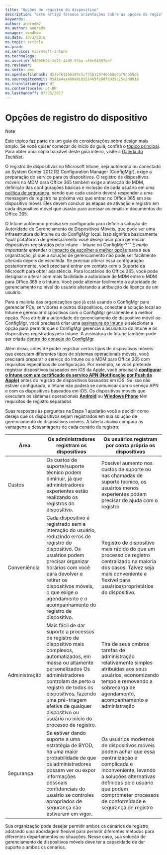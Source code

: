 ```yaml
---
title: "Opções de registro do dispositivo"
description: "Este artigo fornece orientações sobre as opções de registro do dispositivo ao planejar e desenvolver uma solução de Gerenciamento de dispositivo móvel da Microsoft, usando o Enterprise Mobility + Security."
keywords: 
author: andredm7
ms.author: andredm
manager: swadhwa
ms.date: 10/3/2016
ms.topic: article
ms.prod: 
ms.service: microsoft-intune
ms.technology: 
ms.assetid: 54082b94-1d21-44d5-9fba-af6e04397def
ms.reviewer: 
ms.suite: ems
ms.openlocfilehash: d53e761566189c5c775b129746bb8e5bf9cb59d6
ms.sourcegitcommit: 0541e4aa400a818551469fe9df8929c25c2dd918
ms.translationtype: HT
ms.contentlocale: pt-BR
ms.lasthandoff: 07/25/2017
---
```

# <a name="device-enrollment-options"></a>Opções de registro do dispositivo

>[!NOTE]
>Este tópico faz parte de um guia de considerações sobre design mais amplo. Se você quiser começar do início do guia, confira o [tópico principal](mdm-design-considerations-guide.md). Para obter uma cópia baixável deste guia inteiro, visite a [Galeria do TechNet](https://gallery.technet.microsoft.com/Mobile-Device-Management-7d401582).

O registro de dispositivos no Microsoft Intune, seja autônomo ou conectado ao System Center 2012 R2 Configuration Manager (ConfigMgr), exige a preparação do serviço para os dispositivos. O registro de dispositivos móveis no MDM para Office 365 também exige a ativação do MDM, definição das configurações básicas e inclusão de cada usuário em uma [política de segurança](https://technet.microsoft.com/library/ms.o365.cc.newdevicepolicy.aspx), sendo que cada usuário deverá responder a uma mensagem de registro na próxima vez que entrar no Office 365 em seu dispositivo móvel. Eles devem concluir as etapas de ativação e registro em cada dispositivo móvel que usarão para acessar os emails e documentos do Office 365.

O Intune autônomo precisa ser configurado para definir a solução de Autoridade de Gerenciamento de Dispositivos Móveis, que pode ser uma infraestrutura do Intune ou do ConfigMgr local. Isso significa basicamente “qual plataforma de gerenciamento você deseja usar para gerenciar dispositivos registrados pelo Intune – Intune *ou* ConfigMgr?”” É *muito importante* entender o [impacto de escolher a melhor opção](/Intune/deploy-use/enroll-devices-in-microsoft-intune) para a sua organização, já que a solução de gerenciamento não pode ser facilmente alterada depois de escolhida. Se precisar alterar essa configuração posteriormente, você precisará entrar em contato com o Suporte da Microsoft para obter assistência. Para locatários do Office 365, você pode designar e alterar com mais facilidade a autoridade de MDM entre o MDM para Office 365 e o Intune. Você pode alternar facilmente a autoridade de gerenciamento no nível do usuário alterando a atribuição de licença de um usuário.

Para a maioria das organizações que já está usando o ConfigMgr para gerenciar PCs, servidores e outros dispositivos, conectar a solução local ao Intune e gerenciar dispositivos com o ConfigMgr geralmente é a melhor opção. Para atribuir a autoridade de gerenciamento de dispositivo móvel ao ConfigMgr, você precisará criar uma [assinatura do Intune](https://portal.office.com/Signup/Signup.aspx?OfferId=40BE278A-DFD1-470a-9EF7-9F2596EA7FF9&dl=INTUNE_A&ali=1#0) e selecionar a opção para permitir que o ConfigMgr gerencie a assinatura do Intune e os dispositivos registrados pelo Intune. A assinatura do Intune também pode ser criada [dentro do console do ConfigMgr](https://technet.microsoft.com/library/jj884158.aspx).

Além disso, antes de poder registrar certos tipos de dispositivos móveis que executam diferentes tipos de sistemas operacionais móveis, você precisará preparar o serviço do Intune ou o MDM para Office 365 com requisitos específicos de configuração. Por exemplo, se você pretende registrar dispositivos baseados em iOS da Apple, você precisará **[configurar o Intune com um certificado de serviço APN (Notificação por Push da Apple)](https://technet.microsoft.com/library/dn408185.aspx)** antes do registro de dispositivos baseados em iOS. Se isso não estiver configurado, o Intune não poderá se comunicar com o serviço APN e com os dispositivos baseados em iOS. Os dispositivos móveis que executam os sistemas operacionais **[Android](https://technet.microsoft.com/library/dn764960.aspx)** ou **[Windows Phone](https://technet.microsoft.com/library/dn764959.aspx)** têm requisitos de registro separados

Suas respostas às perguntas na Etapa 1 ajudarão você a decidir como deseja que os dispositivos sejam registrados em sua solução de gerenciamento de dispositivos móveis. A tabela abaixo compara as vantagens e desvantagens de cada cenário de registro:

| Área  | Os administradores registram os dispositivos | Os usuários registram por conta própria os dispositivos |
| ------------- | ------------- | ------------ |
| Custos | Os custos de suporte/suporte técnico podem diminuir, já que administradores experientes estão realizando os registros do dispositivo. | Possível aumento nos custos de suporte ou nas chamadas de suporte técnico, os usuários menos experientes podem precisar de ajuda com o registro |
| Conveniência  | Cada dispositivo é registrado sem a interação do usuário, reduzindo erros de registro do dispositivo. Os usuários podem precisar organizar horários com você para devolver e retirar os dispositivos móveis, o que exige o agendamento e o acompanhamento do registro de dispositivo.| Registro de dispositivo mais rápido do que um processo de registro centralizado na maioria dos casos. Talvez seja mais conveniente e flexível para usuários/proprietários do dispositivo. |
| Administração | Mais fácil de dar suporte a processos de registro de dispositivo mais complexos, automatizados, em massa ou altamente personalizados Os administradores controlam de perto o registro de todos os dispositivos, fazendo uma pré-triagem efetiva de qualquer dispositivo ou usuário no início do processo de registro. | Tira de seus ombros tarefas de administração relativamente simples atribuídas aos seus usuários, economizando tempo e removendo a sobrecarga de agendamento, acompanhamento e administração |
| Segurança  | Se estiver dando suporte a uma estratégia de BYOD, há uma maior probabilidade de que os administradores possam ver ou expor informações pessoais confidenciais do usuário se controles apropriados de segurança não estiverem em vigor. | Os usuários modernos de dispositivos móveis podem achar que essa centralização é complicada e inconveniente, levando a soluções alternativas definidas pelo usuário que podem comprometer processos de conformidade e segurança de registro |

Sua organização pode desejar permitir ambos os cenários de registro, adotando uma abordagem flexível para permitir diferentes métodos para diferentes departamentos ou situações. Nesse caso, sua solução de gerenciamento de dispositivos móveis deve ter a capacidade de dar suporte a ambos os cenários.
